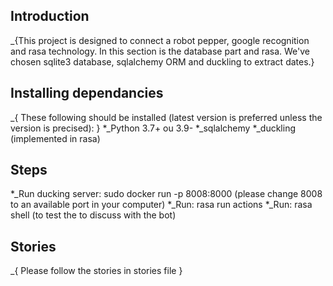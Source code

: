 ## Introduction
_{This project is designed to connect a robot pepper, google recognition and rasa technology. In this section is the database part and rasa. We've chosen sqlite3 database, sqlalchemy ORM and duckling to extract dates.}
## Installing dependancies
_{ These following should be installed (latest version is preferred unless the version is precised): }
*_Python 3.7+ ou 3.9-
*_sqlalchemy
*_duckling (implemented in rasa)

## Steps 
*_Run ducking server: sudo docker run -p 8008:8000 (please change 8008 to an available port in your computer)
*_Run: rasa run actions 
*_Run: rasa shell (to test the to discuss with the bot)

## Stories
_{ Please follow the stories in stories file }